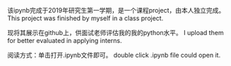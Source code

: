 该ipynb完成于2019年研究生第一学期，是一个课程project，由本人独立完成。
This project was finished by myself in a class project.

现将其展示在github上，供面试老师评估我的我的python水平。
I upload them for better evaluated in applying interns.

阅读方式：单击打开.ipynb文件即可。
double click .ipynb file could open it.
